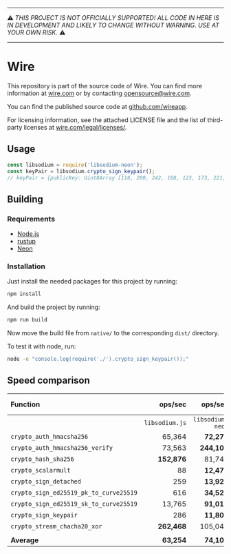-----

:warning: *THIS PROJECT IS NOT OFFICIALLY SUPPORTED! ALL CODE IN HERE IS
IN DEVELOPMENT AND LIKELY TO CHANGE WITHOUT WARNING. USE AT YOUR OWN
RISK.* :warning:

-----

# Wire

This repository is part of the source code of Wire. You can find more information at [wire.com](https://wire.com) or by contacting opensource@wire.com.

You can find the published source code at [github.com/wireapp](https://github.com/wireapp).

For licensing information, see the attached LICENSE file and the list of third-party licenses at [wire.com/legal/licenses/](https://wire.com/legal/licenses/).


## Usage

```javascript
const libsodium = require('libsodium-neon');
const keyPair = libsodium.crypto_sign_keypair();
// keyPair = {publicKey: Uint8Array [118, 200, 242, 168, 123, 173, 221, 232, ...]}
```


## Building

### Requirements

- [Node.js](https://nodejs.org/)
- [rustup](https://rustup.rs/)
- [Neon](https://github.com/neon-bindings/neon)


### Installation

Just install the needed packages for this project by running:

```bash
npm install
```

And build the project by running:

```bash
npm run build
```

Now move the build file from `native/` to the
corresponding `dist/` directory.

To test it with node, run:

```bash
node -e "console.log(require('./').crypto_sign_keypair());"
```


## Speed comparison

|**Function**                            |    **ops/sec** |      **ops/sec** | **times faster** |
|:---------------------------------------|---------------:|-----------------:|-----------------:|
|                                        | `libsodium.js` | `libsodium-neon` |                  |
| `crypto_auth_hmacsha256`               |         65,364 |      **72,274**  |             1.11 |
| `crypto_auth_hmacsha256_verify`        |         73,563 |     **244,108**  |             3.32 |
| `crypto_hash_sha256`                   |    **152,876** |          81,748  |            -1.87 |
| `crypto_scalarmult`                    |             88 |      **12,474**  |           141.75 |
| `crypto_sign_detached`                 |            259 |      **13,925**  |            53.76 |
| `crypto_sign_ed25519_pk_to_curve25519` |            616 |      **34,522**  |            56.04 |
| `crypto_sign_ed25519_sk_to_curve25519` |         13,765 |      **91,019**  |             6.61 |
| `crypto_sign_keypair`                  |            286 |      **11,804**  |            41.27 |
| `crypto_stream_chacha20_xor`           |    **262,468** |         105,043  |            -2.50 |
|                                        |                |                  |                  |
| **Average**                            |     **63,254** |      **74,102**  |         **1.17** |
